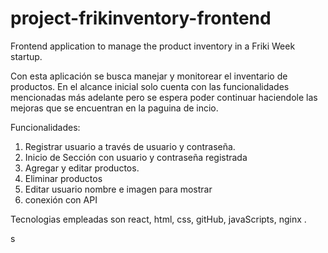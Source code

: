 # project-frikinventory-frontend

Frontend application to manage the product inventory in a Friki Week startup.

Con esta aplicación se busca manejar y monitorear el inventario de productos. En el alcance inicial solo cuenta con las funcionalidades mencionadas más adelante pero se espera poder continuar haciendole las mejoras que se encuentran en la paguina de incio.

Funcionalidades:

1. Registrar usuario a través de usuario y contraseña.
2. Inicio de Sección con usuario y contraseña registrada
3. Agregar y editar productos.
4. Eliminar productos
5. Editar usuario nombre e imagen para mostrar
6. conexión con API

Tecnologias empleadas son react, html, css, gitHub, javaScripts, nginx .

s
